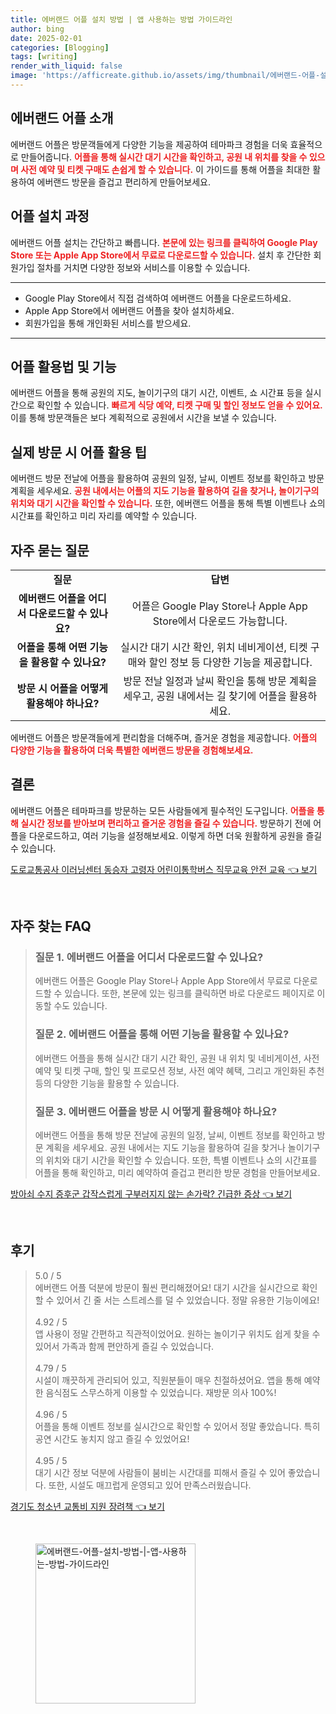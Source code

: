 ```yaml
---
title: 에버랜드 어플 설치 방법 | 앱 사용하는 방법 가이드라인
author: bing
date: 2025-02-01
categories: [Blogging]
tags: [writing]
render_with_liquid: false
image: 'https://afficreate.github.io/assets/img/thumbnail/에버랜드-어플-설치-방법-|-앱-사용하는-방법-가이드라인.webp'
---
```



<h2 id='에버랜드_어플_소개'>에버랜드 어플 소개</h2>

<p>에버랜드 어플은 방문객들에게 다양한 기능을 제공하여 테마파크 경험을 더욱 효율적으로 만들어줍니다. <b><span style="color: #ee2323;">어플을 통해 실시간 대기 시간을 확인하고, 공원 내 위치를 찾을 수 있으며 사전 예약 및 티켓 구매도 손쉽게 할 수 있습니다.</span></b> 이 가이드를 통해 어플을 최대한 활용하여 에버랜드 방문을 즐겁고 편리하게 만들어보세요.</p>

<h2 id='어플_설치_과정'>어플 설치 과정</h2>

<p>에버랜드 어플 설치는 간단하고 빠릅니다. <b><span style="color: #ee2323;">본문에 있는 링크를 클릭하여 Google Play Store 또는 Apple App Store에서 무료로 다운로드할 수 있습니다.</span></b> 설치 후 간단한 회원가입 절차를 거치면 다양한 정보와 서비스를 이용할 수 있습니다.</p>

<hr />

<ul>
    <li>Google Play Store에서 직접 검색하여 에버랜드 어플을 다운로드하세요.</li>
    <li>Apple App Store에서 에버랜드 어플을 찾아 설치하세요.</li>
    <li>회원가입을 통해 개인화된 서비스를 받으세요.</li>
</ul>

<hr />

<h2 id='어플_활용법_및_기능'>어플 활용법 및 기능</h2>

<p>에버랜드 어플을 통해 공원의 지도, 놀이기구의 대기 시간, 이벤트, 쇼 시간표 등을 실시간으로 확인할 수 있습니다. <b><span style="color: #ee2323;">빠르게 식당 예약, 티켓 구매 및 할인 정보도 얻을 수 있어요.</span></b> 이를 통해 방문객들은 보다 계획적으로 공원에서 시간을 보낼 수 있습니다.</p>

<h2 id='실제_방문_시_어플_활용_팁'>실제 방문 시 어플 활용 팁</h2>

<p>에버랜드 방문 전날에 어플을 활용하여 공원의 일정, 날씨, 이벤트 정보를 확인하고 방문 계획을 세우세요. <b><span style="color: #ee2323;">공원 내에서는 어플의 지도 기능을 활용하여 길을 찾거나, 놀이기구의 위치와 대기 시간을 확인할 수 있습니다.</span></b> 또한, 에버랜드 어플을 통해 특별 이벤트나 쇼의 시간표를 확인하고 미리 자리를 예약할 수 있습니다.</p>

<h2 id='자주_묻는_질문'>자주 묻는 질문</h2>

<table>
    <tr>
        <td style="text-align: center; height: 17px;"><b>질문</b></td>
        <td style="text-align: center; height: 17px;"><b>답변</b></td>
    </tr>
    <tr>
        <td style="text-align: center; height: 17px;"><b>에버랜드 어플을 어디서 다운로드할 수 있나요?</b></td>
        <td style="text-align: center; height: 17px;">어플은 Google Play Store나 Apple App Store에서 다운로드 가능합니다.</td>
    </tr>
    <tr>
        <td style="text-align: center; height: 17px;"><b>어플을 통해 어떤 기능을 활용할 수 있나요?</b></td>
        <td style="text-align: center; height: 17px;">실시간 대기 시간 확인, 위치 네비게이션, 티켓 구매와 할인 정보 등 다양한 기능을 제공합니다.</td>
    </tr>
    <tr>
        <td style="text-align: center; height: 17px;"><b>방문 시 어플을 어떻게 활용해야 하나요?</b></td>
        <td style="text-align: center; height: 17px;">방문 전날 일정과 날씨 확인을 통해 방문 계획을 세우고, 공원 내에서는 길 찾기에 어플을 활용하세요.</td>
    </tr>
</table>

<p>에버랜드 어플은 방문객들에게 편리함을 더해주며, 즐거운 경험을 제공합니다. <b><span style="color: #ee2323;">어플의 다양한 기능을 활용하여 더욱 특별한 에버랜드 방문을 경험해보세요.</span></b></p>

<h2 id='결론'>결론</h2>

<p>에버랜드 어플은 테마파크를 방문하는 모든 사람들에게 필수적인 도구입니다. <b><span style="color: #ee2323;">어플을 통해 실시간 정보를 받아보며 편리하고 즐거운 경험을 즐길 수 있습니다.</span></b> 방문하기 전에 어플을 다운로드하고, 여러 기능을 설정해보세요. 이렇게 하면 더욱 원활하게 공원을 즐길 수 있습니다.</p>


<p><a class="click-button" title="도로교통공사 이러닝센터 동승자 고령자 어린이통학버스 직무교육 안전 교육" href="https://afficreate.github.io/posts/%EB%8F%84%EB%A1%9C%EA%B5%90%ED%86%B5%EA%B3%B5%EC%82%AC-%EC%9D%B4%EB%9F%AC%EB%8B%9D%EC%84%BC%ED%84%B0-%EB%8F%99%EC%8A%B9%EC%9E%90-%EA%B3%A0%EB%A0%B9%EC%9E%90-%EC%96%B4%EB%A6%B0%EC%9D%B4%ED%86%B5%ED%95%99%EB%B2%84%EC%8A%A4-%EC%A7%81%EB%AC%B4%EA%B5%90%EC%9C%A1-%EC%95%88%EC%A0%84-%EA%B5%90%EC%9C%A1/" rel="dofollow">도로교통공사 이러닝센터 동승자 고령자 어린이통학버스 직무교육 안전 교육 👈 보기</a></p><br>
<h2 id='자주_찾는_FAQ'>자주 찾는 FAQ</h2>
<div itemscope="" itemtype="https://schema.org/FAQPage"> 
<blockquote> 
<div itemscope="" itemprop="mainEntity" itemtype="https://schema.org/Question"> 
<h3 itemprop="name">질문 1. 에버랜드 어플을 어디서 다운로드할 수 있나요?</h3> 
<div itemscope="" itemprop="acceptedAnswer" itemtype="https://schema.org/Answer"> 
<span itemprop="text"> 
<p>에버랜드 어플은 Google Play Store나 Apple App Store에서 무료로 다운로드할 수 있습니다. 또한, 본문에 있는 링크를 클릭하면 바로 다운로드 페이지로 이동할 수도 있습니다.</p> 
</span> 
</div> 
</div> 

<div itemscope="" itemprop="mainEntity" itemtype="https://schema.org/Question"> 
<h3 itemprop="name">질문 2. 에버랜드 어플을 통해 어떤 기능을 활용할 수 있나요?</h3> 
<div itemscope="" itemprop="acceptedAnswer" itemtype="https://schema.org/Answer"> 
<span itemprop="text"> 
<p>에버랜드 어플을 통해 실시간 대기 시간 확인, 공원 내 위치 및 네비게이션, 사전 예약 및 티켓 구매, 할인 및 프로모션 정보, 사전 예약 혜택, 그리고 개인화된 추천 등의 다양한 기능을 활용할 수 있습니다.</p> 
</span> 
</div> 
</div> 

<div itemscope="" itemprop="mainEntity" itemtype="https://schema.org/Question"> 
<h3 itemprop="name">질문 3. 에버랜드 어플을 방문 시 어떻게 활용해야 하나요?</h3> 
<div itemscope="" itemprop="acceptedAnswer" itemtype="https://schema.org/Answer"> 
<span itemprop="text"> 
<p>에버랜드 어플을 통해 방문 전날에 공원의 일정, 날씨, 이벤트 정보를 확인하고 방문 계획을 세우세요. 공원 내에서는 지도 기능을 활용하여 길을 찾거나 놀이기구의 위치와 대기 시간을 확인할 수 있습니다. 또한, 특별 이벤트나 쇼의 시간표를 어플을 통해 확인하고, 미리 예약하여 즐겁고 편리한 방문 경험을 만들어보세요.</p> 
</span> 
</div> 
</div> 
</blockquote> 
</div>
<p><a class="click-button" title="방아쇠 수지 증후군 갑작스럽게 구부러지지 않는 손가락? 긴급한 증상" href="https://afficreate.github.io/posts/%EB%B0%A9%EC%95%84%EC%87%A0-%EC%88%98%EC%A7%80-%EC%A6%9D%ED%9B%84%EA%B5%B0-%EA%B0%91%EC%9E%91%EC%8A%A4%EB%9F%BD%EA%B2%8C-%EA%B5%AC%EB%B6%80%EB%9F%AC%EC%A7%80%EC%A7%80-%EC%95%8A%EB%8A%94-%EC%86%90%EA%B0%80%EB%9D%BD-%EA%B8%B4%EA%B8%89%ED%95%9C-%EC%A6%9D%EC%83%81/" rel="dofollow">방아쇠 수지 증후군 갑작스럽게 구부러지지 않는 손가락? 긴급한 증상 👈 보기</a></p><br>
<h2 id='후기'>후기</h2>
<div itemscope itemtype="https://schema.org/Product">
  <blockquote>
  <div itemprop="review" itemscope itemtype="https://schema.org/Review">
      <div itemprop="reviewRating" itemscope itemtype="https://schema.org/Rating"> <span itemprop="ratingValue">5.0</span> / <span itemprop="bestRating">5</span> </div>
      <span itemprop="reviewBody">에버랜드 어플 덕분에 방문이 훨씬 편리해졌어요! 대기 시간을 실시간으로 확인할 수 있어서 긴 줄 서는 스트레스를 덜 수 있었습니다. 정말 유용한 기능이에요!</span>
  </div>
  <br>
  <div itemprop="review" itemscope itemtype="https://schema.org/Review">
      <div itemprop="reviewRating" itemscope itemtype="https://schema.org/Rating"> <span itemprop="ratingValue">4.92</span> / <span itemprop="bestRating">5</span> </div>
      <span itemprop="reviewBody">앱 사용이 정말 간편하고 직관적이었어요. 원하는 놀이기구 위치도 쉽게 찾을 수 있어서 가족과 함께 편안하게 즐길 수 있었습니다.</span>
  </div>
  <br>
  <div itemprop="review" itemscope itemtype="https://schema.org/Review">
      <div itemprop="reviewRating" itemscope itemtype="https://schema.org/Rating"> <span itemprop="ratingValue">4.79</span> / <span itemprop="bestRating">5</span> </div>
      <span itemprop="reviewBody">시설이 깨끗하게 관리되어 있고, 직원분들이 매우 친절하셨어요. 앱을 통해 예약한 음식점도 스무스하게 이용할 수 있었습니다. 재방문 의사 100%!</span>
  </div>
  <br>
  <div itemprop="review" itemscope itemtype="https://schema.org/Review">
      <div itemprop="reviewRating" itemscope itemtype="https://schema.org/Rating"> <span itemprop="ratingValue">4.96</span> / <span itemprop="bestRating">5</span> </div>
      <span itemprop="reviewBody">어플을 통해 이벤트 정보를 실시간으로 확인할 수 있어서 정말 좋았습니다. 특히 공연 시간도 놓치지 않고 즐길 수 있었어요!</span>
  </div>
  <br>
  <div itemprop="review" itemscope itemtype="https://schema.org/Review">
      <div itemprop="reviewRating" itemscope itemtype="https://schema.org/Rating"> <span itemprop="ratingValue">4.95</span> / <span itemprop="bestRating">5</span> </div>
      <span itemprop="reviewBody">대기 시간 정보 덕분에 사람들이 붐비는 시간대를 피해서 즐길 수 있어 좋았습니다. 또한, 시설도 매끄럽게 운영되고 있어 만족스러웠습니다.</span>
  </div>
  </blockquote>
</div>
<p><a class="click-button" title="경기도 청소년 교통비 지원 장려책" href="https://afficreate.github.io/posts/%EA%B2%BD%EA%B8%B0%EB%8F%84-%EC%B2%AD%EC%86%8C%EB%85%84-%EA%B5%90%ED%86%B5%EB%B9%84-%EC%A7%80%EC%9B%90-%EC%9E%A5%EB%A0%A4%EC%B1%85/" rel="dofollow">경기도 청소년 교통비 지원 장려책 👈 보기</a></p><br>
<figure class="image"><img src="https://afficreate.github.io/assets/img/thumbnail/에버랜드-어플-설치-방법-|-앱-사용하는-방법-가이드라인.webp" alt="에버랜드-어플-설치-방법-|-앱-사용하는-방법-가이드라인" width="256" height="256"></figure>